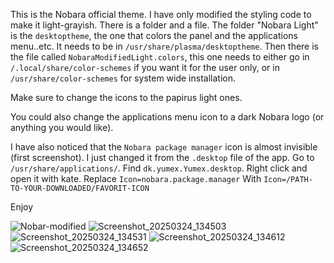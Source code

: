This is the Nobara official theme. I have only modified the styling code to make it light-grayish. There is a folder and a file. The folder "Nobara Light" is the ``desktoptheme``, the one that colors the panel and the applications menu..etc.
It needs to be in ``/usr/share/plasma/desktoptheme``. Then there is the file called ``NobaraModifiedLight.colors``, this one needs to either go in ``/.local/share/color-schemes`` if you want it for the user only, or in ``/usr/share/color-schemes`` for system wide installation.

Make sure to change the icons to the papirus light ones. 

You could also change the applications menu icon to a dark Nobara logo (or anything you would like).

I have also noticed that the ``Nobara package manager`` icon is almost invisible (first screenshot). I just changed it from the ``.desktop`` file of the app. Go to ``/usr/share/applications/``. Find ``dk.yumex.Yumex.desktop``. Right click and open it with kate. Replace ``Icon=nobara.package.manager``
With ``Icon=/PATH-TO-YOUR-DOWNLOADED/FAVORIT-ICON``

Enjoy

![Nobar-modified](https://github.com/user-attachments/assets/4e1fd52d-4f41-4b09-b38f-be698e4c2d27)
![Screenshot_20250324_134503](https://github.com/user-attachments/assets/5e7ff134-ca62-4347-b282-b43771fd555b)
![Screenshot_20250324_134531](https://github.com/user-attachments/assets/ab0f1bf6-d9f3-45e9-bf23-039db78b539e)
![Screenshot_20250324_134612](https://github.com/user-attachments/assets/f908e6a7-d0d0-4f3e-ba6e-73f8589b10e6)
![Screenshot_20250324_134652](https://github.com/user-attachments/assets/703e62d6-5bf8-4739-b412-d372bf8c64d4)
